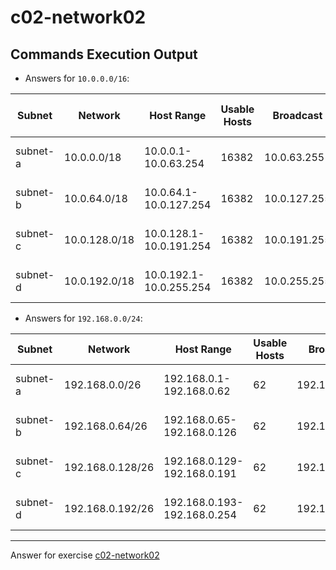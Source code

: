 # c02-network02

## Commands Execution Output

- Answers for `10.0.0.0/16`:

|Subnet|Network|Host Range|Usable Hosts|Broadcast|AWS Reserved Hosts|
|-|-|-|-|-|-|
|subnet-a|10.0.0.0/18|10.0.0.1-10.0.63.254|16382|10.0.63.255|10.0.0.1, 10.0.0.2, 10.0.0.3
|subnet-b|10.0.64.0/18|10.0.64.1-10.0.127.254|16382|10.0.127.255|10.0.64.1, 10.0.64.2, 10.0.64.3
|subnet-c|10.0.128.0/18|10.0.128.1-10.0.191.254|16382|10.0.191.255|10.0.128.1, 10.0.128.2, 10.0.128.3
|subnet-d|10.0.192.0/18|10.0.192.1-10.0.255.254|16382|10.0.255.255|10.0.192.1, 10.0.192.2, 10.0.192.3

- Answers for `192.168.0.0/24`:

|Subnet|Network|Host Range|Usable Hosts|Broadcast|AWS Reserved|
|-|-|-|-|-|-|
|subnet-a|192.168.0.0/26|192.168.0.1-192.168.0.62|62|192.168.0.63|192.168.0.1, 192.168.0.2, 192.168.0.3
|subnet-b|192.168.0.64/26|192.168.0.65-192.168.0.126|62|192.168.0.127|192.168.0.65, 192.168.0.66, 192.168.0.67
|subnet-c|192.168.0.128/26|192.168.0.129-192.168.0.191|62|192.168.0.191|192.168.0.129, 192.168.0.130, 192.168.0.131
|subnet-d|192.168.0.192/26|192.168.0.193-192.168.0.254|62|192.168.0.255|192.168.0.193, 192.168.0.194, 192.168.0.195

<!-- Don't change anything below this point-->
***
Answer for exercise [c02-network02](https://github.com/devopsacademyau/academy/blob/893381c6f0b69434d9e8597d3d4b1c17f9bc1371/classes/02class/exercises/c02-network02/README.md)
